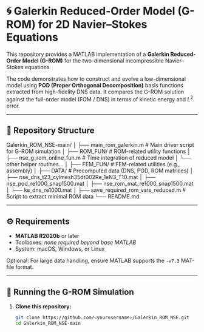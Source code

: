 # 🌀 Galerkin Reduced-Order Model (G-ROM) for 2D Navier–Stokes Equations

This repository provides a MATLAB implementation of a **Galerkin Reduced-Order Model (G-ROM)** for the two-dimensional incompressible Navier–Stokes equations

The code demonstrates how to construct and evolve a low-dimensional model using **POD (Proper Orthogonal Decomposition)** basis functions extracted from high-fidelity DNS data. It compares the G-ROM solution against the full-order model (FOM / DNS) in terms of kinetic energy and $L^2$ error.

---

## 📂 Repository Structure

Galerkin_ROM_NSE-main/
│
├── main_rom_galerkin.m # Main driver script for G-ROM simulation
│
├── ROM_FUN/ # ROM-related utility functions
│ ├── nse_g_rom_online_fun.m # Time integration of reduced model
│ └── other helper routines...
│
├── FEM_FUN/ # FEM-related utilities (e.g., assembly)
│
├── DATA/ # Precomputed data (DNS, POD, ROM matrices)
│ ├── nse_dns_t23_cylmesh35dt002Re_1eN3_T10.mat
│ ├── nse_pod_re1000_snap1500.mat
│ ├── nse_rom_mat_re1000_snap1500.mat
│ └── ke_dns_re1000.mat
│
├── save_required_rom_vars_reduced.m # Script to extract minimal ROM data
└── README.md




---

## ⚙️ Requirements

- **MATLAB R2020b** or later  
- Toolboxes: *none required beyond base MATLAB*  
- System: macOS, Windows, or Linux  

Optional: For large data handling, ensure MATLAB supports the `-v7.3` MAT-file format.

---

## 🚀 Running the G-ROM Simulation

1. **Clone this repository:**
   ```bash
   git clone https://github.com/<yourusername>/Galerkin_ROM_NSE.git
   cd Galerkin_ROM_NSE-main
